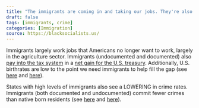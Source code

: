 ```yaml
---
title: "The immigrants are coming in and taking our jobs. They're also bringing crime."
draft: false
tags: [immigrants, crime]
categories: [Immigration]
source: https://blacksocialists.us/
---
```


Immigrants largely work jobs that Americans no longer want to work, largely in the agriculture sector. Immigrants (undocumented and documented) also [pay into the tax system](http://taxpayeradvocate.irs.gov/Media/Default/Documents/2015ARC/ARC15_Volume1_MSP_18_ITIN.pdf) in a [net gain for the U.S. treasury](https://itep.org/wp-content/uploads/ITEP-2017-Undocumented-Immigrants-State-and-Local-Contributions.pdf). Additionally, U.S. birthrates are low to the point we need immigrants to help fill the gap (see [here](https://www.economist.com/graphic-detail/2017/08/30/immigrants-boost-americas-birth-rate) and [here](https://www.newscientist.com/article/2169119-the-us-isnt-fertile-enough-to-sustain-itself-without-immigrants/)).  
  
States with high levels of immigrants also see a LOWERING in crime rates. Immigrants (both documented and undocumented) commit fewer crimes than native born residents (see [here](https://www.cato.org/publications/immigration-research-policy-brief/criminal-immigrants-texas-illegal-immigrant) and [here](https://onlinelibrary.wiley.com/doi/full/10.1111/1745-9125.12175)).

